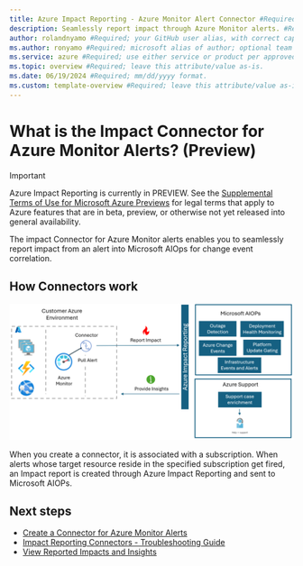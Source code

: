 ```yaml
---
title: Azure Impact Reporting - Azure Monitor Alert Connector #Required; page title is displayed in search results. Include the brand.
description: Seamlessly report impact through Azure Monitor alerts. #Required; article description that is displayed in search results. 
author: rolandnyamo #Required; your GitHub user alias, with correct capitalization.
ms.author: ronyamo #Required; microsoft alias of author; optional team alias.
ms.service: azure #Required; use either service or product per approved list. 
ms.topic: overview #Required; leave this attribute/value as-is.
ms.date: 06/19/2024 #Required; mm/dd/yyyy format.
ms.custom: template-overview #Required; leave this attribute/value as-is.
---
```


# What is the Impact Connector for Azure Monitor Alerts? (Preview)
> [!IMPORTANT]
> Azure Impact Reporting is currently in PREVIEW. See the [Supplemental Terms of Use for Microsoft Azure Previews](https://azure.microsoft.com/support/legal/preview-supplemental-terms/) for legal terms that apply to Azure features that are in beta, preview, or otherwise not yet released into general availability.

The impact Connector for Azure Monitor alerts enables you to seamlessly report impact from an alert into Microsoft AIOps for change event correlation.

## How Connectors work

![Architecture diagram of impact connectors for azure monitor.](images/azMon_connector.png)

When you create a connector, it is associated with a subscription. When alerts whose target resource reside in the specified subscription get fired, an Impact report is created through Azure Impact Reporting and sent to Microsoft AIOPs.

## Next steps
* [Create a Connector for Azure Monitor Alerts](create-azure-monitor-connector.md)
* [Impact Reporting Connectors - Troubleshooting Guide](connectors-troubleshooting-guide.md)
* [View Reported Impacts and Insights](view-impact-insights.md)
